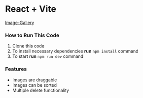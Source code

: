 # React + Vite

[Image-Gallery](https://candid-longma-46d0d5.netlify.app/)

### How to Run This Code

1. Clone this code
2. To install necessary dependencies **run** `npm install` command
3. To start **run** `npm run dev` command

### Features

- Images are draggable
- Images can be sorted
- Multiple delete functionality
